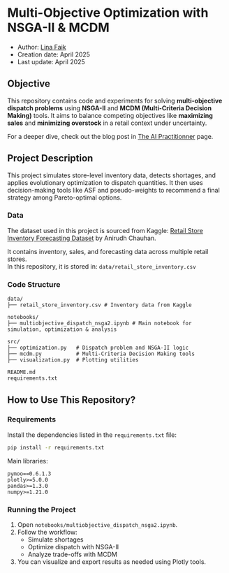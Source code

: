 # Multi-Objective Optimization with NSGA-II & MCDM

- Author: [Lina Faik](https://www.linkedin.com/in/lina-faik/)
- Creation date: April 2025  
- Last update: April 2025

## Objective

This repository contains code and experiments for solving **multi-objective dispatch problems** using **NSGA-II** and **MCDM (Multi-Criteria Decision Making)** tools. It aims to balance competing objectives like **maximizing sales** and **minimizing overstock** in a retail context under uncertainty.

For a deeper dive, check out the blog post in [The AI Practitionner](https://aipractitioner.substack.com/) page.

## Project Description

This project simulates store-level inventory data, detects shortages, and applies evolutionary optimization to dispatch quantities. It then uses decision-making tools like ASF and pseudo-weights to recommend a final strategy among Pareto-optimal options.

### Data

The dataset used in this project is sourced from Kaggle: [Retail Store Inventory Forecasting Dataset](https://www.kaggle.com/datasets/anirudhchauhan/retail-store-inventory-forecasting-dataset) by Anirudh Chauhan.

It contains inventory, sales, and forecasting data across multiple retail stores.  
In this repository, it is stored in:  `data/retail_store_inventory.csv`

### Code Structure

```
data/
├── retail_store_inventory.csv # Inventory data from Kaggle

notebooks/
├── multiobjective_dispatch_nsga2.ipynb # Main notebook for simulation, optimization & analysis

src/
├── optimization.py   # Dispatch problem and NSGA-II logic
├── mcdm.py           # Multi-Criteria Decision Making tools
├── visualization.py  # Plotting utilities

README.md
requirements.txt
```

## How to Use This Repository?

### Requirements

Install the dependencies listed in the `requirements.txt` file:

```bash
pip install -r requirements.txt
```

Main libraries:
```
pymoo==0.6.1.3
plotly>=5.0.0
pandas>=1.3.0
numpy>=1.21.0
```

### Running the Project

1. Open `notebooks/multiobjective_dispatch_nsga2.ipynb`.
2. Follow the workflow:
   - Simulate shortages
   - Optimize dispatch with NSGA-II
   - Analyze trade-offs with MCDM
3. You can visualize and export results as needed using Plotly tools.
